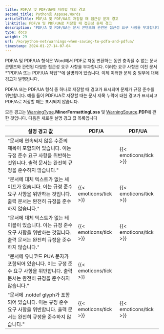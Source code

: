 ```yaml
---
title: PDF/A 및 PDF/UA에 저장할 때의 경고
second_title: Python용 Aspose.Words
articleTitle: PDF/A 및 PDF/UA로 저장할 때 접근성 문제 경고
linktitle: PDF/A 및 PDF/UA로 저장할 때 접근성 문제 경고
description: "PDF/A 및 PDF/UA는 문서 콘텐츠와 관련된 접근성 요구 사항을 부과합니다. Python의 PDF/A 또는 PDF/UA로 저장하고 문제가 규정 준수를 위반하는 경우 경고가 표시됩니다."
type: docs
weight: 29
url: /ko/python-net/warnings-when-saving-to-pdfa-and-pdfua/
timestamp: 2024-01-27-14-07-04
---
```


PDF/A 및 PDF/UA 형식은 Word에서 PDF로 자동 변환하는 동안 충족될 수 없는 문서 콘텐츠와 관련된 다양한 접근성 요구 사항을 부과합니다. 이러한 요구 사항은 이전 문서 *"PDF/A 또는 PDF/UA 작업"*에 설명되어 있습니다. 이제 이러한 문제 중 일부에 대해 경고가 발행됩니다.

PDF/A 또는 PDF/UA 형식 중 하나로 저장할 때 경고가 표시되며 문제가 규정 준수를 위반합니다. 예를 들어 PDF/UA로 저장할 때는 문서 제목 누락에 대한 경고가 표시되고 PDF/A로 저장할 때는 표시되지 않습니다.

모든 경고는 [WarningType](https://reference.aspose.com/words/python-net/aspose.words/warningtype/)**.MinorFormattingLoss** 및 [WarningSource](https://reference.aspose.com/words/python-net/aspose.words/warningsource/)**.PDF**에 관한 것입니다. 다음은 새로운 설명 경고 값 목록입니다

|  설명 경고 값 |  PDF/A |  PDF/UA |
|  ------------------------------------------------------------  |  ----------------------  |  ----------------------  |
|  "문서에 연속되지 않은 수준의 제목이 포함되어 있습니다. 이는 규정 준수 요구 사항을 위반하는 것입니다. 출력 문서는 완전히 규정을 준수하지 않습니다." |                          |   {{< emoticons/tick >}}  |
|  "문서에 대체 텍스트가 없는 셰이프가 있습니다. 이는 규정 준수 요구 사항을 위반하는 것입니다. 출력 문서는 완전히 규정을 준수하지 않습니다." |   {{< emoticons/tick >}}  |   {{< emoticons/tick >}}  |
|  "문서에 대체 텍스트가 없는 테이블이 있습니다. 이는 규정 준수 요구 사항을 위반하는 것입니다. 출력 문서는 완전히 규정을 준수하지 않습니다." |   {{< emoticons/tick >}}  |   {{< emoticons/tick >}}  |
|  "문서에 유니코드 PUA 문자가 포함되어 있습니다. 이는 규정 준수 요구 사항을 위반합니다. 출력 문서는 완전히 규정을 준수하지 않습니다." |   {{< emoticons/tick >}}  |                          |
|  "문서에 .notdef glyph가 포함되어 있습니다. 이는 규정 준수 요구 사항을 위반합니다. 출력 문서는 완전히 규정을 준수하지 않습니다." |   {{< emoticons/tick >}}  |   {{< emoticons/tick >}}  |

